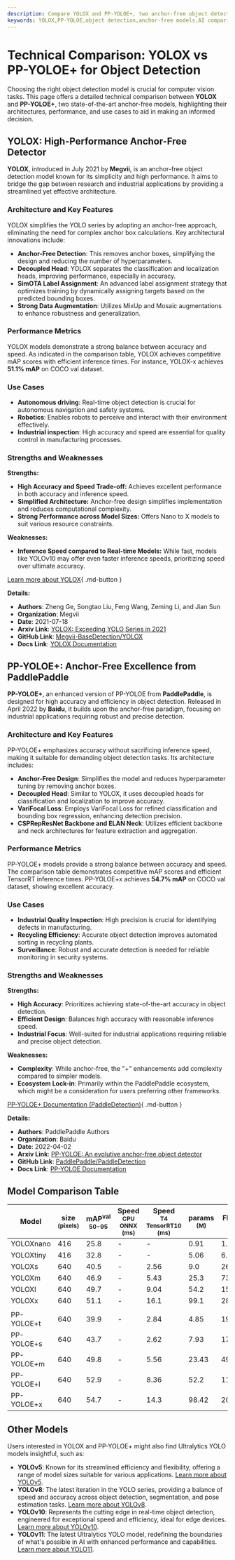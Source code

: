 ```yaml
---
description: Compare YOLOX and PP-YOLOE+, two anchor-free object detection models. Explore performance, architecture, and use cases to choose the best fit.
keywords: YOLOX,PP-YOLOE,object detection,anchor-free models,AI comparison,YOLO models,computer vision,performance metrics,YOLOX features,PP-YOLOE+ use cases
---
```


# Technical Comparison: YOLOX vs PP-YOLOE+ for Object Detection

Choosing the right object detection model is crucial for computer vision tasks. This page offers a detailed technical comparison between **YOLOX** and **PP-YOLOE+**, two state-of-the-art anchor-free models, highlighting their architectures, performance, and use cases to aid in making an informed decision.

<script async src="https://cdn.jsdelivr.net/npm/chart.js@3.9.1/dist/chart.min.js"></script>
<script defer src="../../javascript/benchmark.js"></script>

<canvas id="modelComparisonChart" width="1024" height="400" active-models='["YOLOX", "PP-YOLOE+"]'></canvas>

## YOLOX: High-Performance Anchor-Free Detector

**YOLOX**, introduced in July 2021 by **Megvii**, is an anchor-free object detection model known for its simplicity and high performance. It aims to bridge the gap between research and industrial applications by providing a streamlined yet effective architecture.

### Architecture and Key Features

YOLOX simplifies the YOLO series by adopting an anchor-free approach, eliminating the need for complex anchor box calculations. Key architectural innovations include:

- **Anchor-Free Detection**: This removes anchor boxes, simplifying the design and reducing the number of hyperparameters.
- **Decoupled Head**: YOLOX separates the classification and localization heads, improving performance, especially in accuracy.
- **SimOTA Label Assignment**: An advanced label assignment strategy that optimizes training by dynamically assigning targets based on the predicted bounding boxes.
- **Strong Data Augmentation**: Utilizes MixUp and Mosaic augmentations to enhance robustness and generalization.

### Performance Metrics

YOLOX models demonstrate a strong balance between accuracy and speed. As indicated in the comparison table, YOLOX achieves competitive mAP scores with efficient inference times. For instance, YOLOX-x achieves **51.1% mAP** on COCO val dataset.

### Use Cases

- **Autonomous driving**: Real-time object detection is crucial for autonomous navigation and safety systems.
- **Robotics**: Enables robots to perceive and interact with their environment effectively.
- **Industrial inspection**: High accuracy and speed are essential for quality control in manufacturing processes.

### Strengths and Weaknesses

**Strengths:**

- **High Accuracy and Speed Trade-off:** Achieves excellent performance in both accuracy and inference speed.
- **Simplified Architecture:** Anchor-free design simplifies implementation and reduces computational complexity.
- **Strong Performance across Model Sizes:** Offers Nano to X models to suit various resource constraints.

**Weaknesses:**

- **Inference Speed compared to Real-time Models:** While fast, models like YOLOv10 may offer even faster inference speeds, prioritizing speed over ultimate accuracy.

[Learn more about YOLOX](https://yolox.readthedocs.io/en/latest/){ .md-button }

**Details:**

- **Authors**: Zheng Ge, Songtao Liu, Feng Wang, Zeming Li, and Jian Sun
- **Organization**: Megvii
- **Date**: 2021-07-18
- **Arxiv Link**: [YOLOX: Exceeding YOLO Series in 2021](https://arxiv.org/abs/2107.08430)
- **GitHub Link**: [Megvii-BaseDetection/YOLOX](https://github.com/Megvii-BaseDetection/YOLOX)
- **Docs Link**: [YOLOX Documentation](https://yolox.readthedocs.io/en/latest/)

## PP-YOLOE+: Anchor-Free Excellence from PaddlePaddle

**PP-YOLOE+**, an enhanced version of PP-YOLOE from **PaddlePaddle**, is designed for high accuracy and efficiency in object detection. Released in April 2022 by **Baidu**, it builds upon the anchor-free paradigm, focusing on industrial applications requiring robust and precise detection.

### Architecture and Key Features

PP-YOLOE+ emphasizes accuracy without sacrificing inference speed, making it suitable for demanding object detection tasks. Its architecture includes:

- **Anchor-Free Design**: Simplifies the model and reduces hyperparameter tuning by removing anchor boxes.
- **Decoupled Head**: Similar to YOLOX, it uses decoupled heads for classification and localization to improve accuracy.
- **VariFocal Loss**: Employs VariFocal Loss for refined classification and bounding box regression, enhancing detection precision.
- **CSPRepResNet Backbone and ELAN Neck**: Utilizes efficient backbone and neck architectures for feature extraction and aggregation.

### Performance Metrics

PP-YOLOE+ models provide a strong balance between accuracy and speed. The comparison table demonstrates competitive mAP scores and efficient TensorRT inference times. PP-YOLOE+x achieves **54.7% mAP** on COCO val dataset, showing excellent accuracy.

### Use Cases

- **Industrial Quality Inspection**: High precision is crucial for identifying defects in manufacturing.
- **Recycling Efficiency**: Accurate object detection improves automated sorting in recycling plants.
- **Surveillance**: Robust and accurate detection is needed for reliable monitoring in security systems.

### Strengths and Weaknesses

**Strengths:**

- **High Accuracy**: Prioritizes achieving state-of-the-art accuracy in object detection.
- **Efficient Design**: Balances high accuracy with reasonable inference speed.
- **Industrial Focus**: Well-suited for industrial applications requiring reliable and precise object detection.

**Weaknesses:**

- **Complexity**: While anchor-free, the "+" enhancements add complexity compared to simpler models.
- **Ecosystem Lock-in**: Primarily within the PaddlePaddle ecosystem, which might be a consideration for users preferring other frameworks.

[PP-YOLOE+ Documentation (PaddleDetection)](https://github.com/PaddlePaddle/PaddleDetection/tree/develop/configs/ppyoloe){ .md-button }

**Details:**

- **Authors**: PaddlePaddle Authors
- **Organization**: Baidu
- **Date**: 2022-04-02
- **Arxiv Link**: [PP-YOLOE: An evolutive anchor-free object detector](https://arxiv.org/abs/2203.16250)
- **GitHub Link**: [PaddlePaddle/PaddleDetection](https://github.com/PaddlePaddle/PaddleDetection/)
- **Docs Link**: [PP-YOLOE Documentation](https://github.com/PaddlePaddle/PaddleDetection/blob/release/2.8.1/configs/ppyoloe/README.md)

## Model Comparison Table

| Model      | size<br><sup>(pixels) | mAP<sup>val<br>50-95 | Speed<br><sup>CPU ONNX<br>(ms) | Speed<br><sup>T4 TensorRT10<br>(ms) | params<br><sup>(M) | FLOPs<br><sup>(B) |
| ---------- | --------------------- | -------------------- | ------------------------------ | ----------------------------------- | ------------------ | ----------------- |
| YOLOXnano  | 416                   | 25.8                 | -                              | -                                   | 0.91               | 1.08              |
| YOLOXtiny  | 416                   | 32.8                 | -                              | -                                   | 5.06               | 6.45              |
| YOLOXs     | 640                   | 40.5                 | -                              | 2.56                                | 9.0                | 26.8              |
| YOLOXm     | 640                   | 46.9                 | -                              | 5.43                                | 25.3               | 73.8              |
| YOLOXl     | 640                   | 49.7                 | -                              | 9.04                                | 54.2               | 155.6             |
| YOLOXx     | 640                   | 51.1                 | -                              | 16.1                                | 99.1               | 281.9             |
|            |                       |                      |                                |                                     |                    |                   |
| PP-YOLOE+t | 640                   | 39.9                 | -                              | 2.84                                | 4.85               | 19.15             |
| PP-YOLOE+s | 640                   | 43.7                 | -                              | 2.62                                | 7.93               | 17.36             |
| PP-YOLOE+m | 640                   | 49.8                 | -                              | 5.56                                | 23.43              | 49.91             |
| PP-YOLOE+l | 640                   | 52.9                 | -                              | 8.36                                | 52.2               | 110.07            |
| PP-YOLOE+x | 640                   | 54.7                 | -                              | 14.3                                | 98.42              | 206.59            |

## Other Models

Users interested in YOLOX and PP-YOLOE+ might also find Ultralytics YOLO models insightful, such as:

- **YOLOv5**: Known for its streamlined efficiency and flexibility, offering a range of model sizes suitable for various applications. [Learn more about YOLOv5](https://docs.ultralytics.com/models/yolov5/).
- **YOLOv8**: The latest iteration in the YOLO series, providing a balance of speed and accuracy across object detection, segmentation, and pose estimation tasks. [Learn more about YOLOv8](https://docs.ultralytics.com/models/yolov8/).
- **YOLOv10**: Represents the cutting edge in real-time object detection, engineered for exceptional speed and efficiency, ideal for edge devices. [Learn more about YOLOv10](https://docs.ultralytics.com/models/yolov10/).
- **YOLOv11**: The latest Ultralytics YOLO model, redefining the boundaries of what's possible in AI with enhanced performance and capabilities. [Learn more about YOLO11](https://docs.ultralytics.com/models/yolo11/).